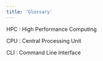 ```yaml
---
title: 'Glossary'
---
```


HPC
: High Performance Computing

CPU
: Central Processing Unit

CLI
: Command Line Interface 